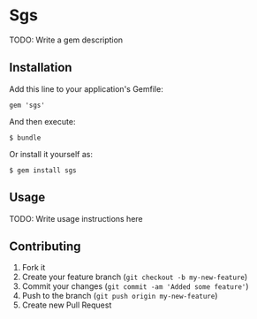# Sgs

TODO: Write a gem description

## Installation

Add this line to your application's Gemfile:

    gem 'sgs'

And then execute:

    $ bundle

Or install it yourself as:

    $ gem install sgs

## Usage

TODO: Write usage instructions here

## Contributing

1. Fork it
2. Create your feature branch (`git checkout -b my-new-feature`)
3. Commit your changes (`git commit -am 'Added some feature'`)
4. Push to the branch (`git push origin my-new-feature`)
5. Create new Pull Request
